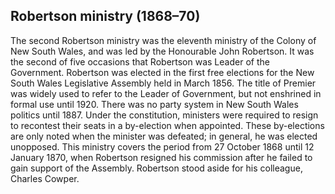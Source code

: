 ## Robertson ministry (1868–70)

The second Robertson ministry was the eleventh ministry of the Colony of New South Wales, and was led by the Honourable John Robertson. It was the second of five occasions that Robertson was Leader of the Government. Robertson was elected in the first free elections for the New South Wales Legislative Assembly held in March 1856.
The title of Premier was widely used to refer to the Leader of Government, but not enshrined in formal use until 1920.
There was no party system in New South Wales politics until 1887. Under the constitution, ministers were required to resign to recontest their seats in a by-election when appointed. These by-elections are only noted when the minister was defeated; in general, he was elected unopposed.
This ministry covers the period from 27 October 1868 until 12 January 1870, when Robertson resigned his commission after he failed to gain support of the Assembly. Robertson stood aside for his colleague, Charles Cowper.